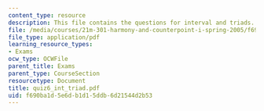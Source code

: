 ```yaml
---
content_type: resource
description: This file contains the questions for interval and triads.
file: /media/courses/21m-301-harmony-and-counterpoint-i-spring-2005/f690ba1d5e6db1d15ddb6d21544d2b53_quiz6_int_triad.pdf
file_type: application/pdf
learning_resource_types:
- Exams
ocw_type: OCWFile
parent_title: Exams
parent_type: CourseSection
resourcetype: Document
title: quiz6_int_triad.pdf
uid: f690ba1d-5e6d-b1d1-5ddb-6d21544d2b53
---
```

